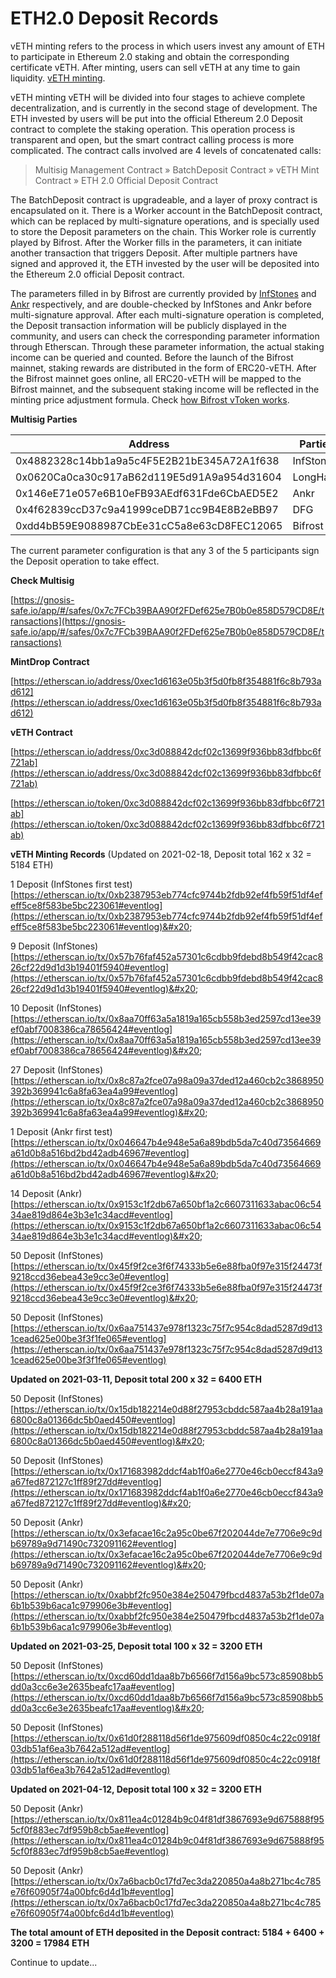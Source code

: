 # ETH2.0 Deposit Records

vETH minting refers to the process in which users invest any amount of ETH to participate in Ethereum 2.0 staking and obtain the corresponding certificate vETH. After minting, users can sell vETH at any time to gain liquidity. [vETH minting](https://bifrost.app/vstaking/vETH).

vETH minting vETH will be divided into four stages to achieve complete decentralization, and is currently in the second stage of development. The ETH invested by users will be put into the official Ethereum 2.0 Deposit contract to complete the staking operation. This operation process is transparent and open, but the smart contract calling process is more complicated. The contract calls involved are 4 levels of concatenated calls:

> Multisig Management Contract » BatchDeposit Contract » vETH Mint Contract » ETH 2.0 Official Deposit Contract

The BatchDeposit contract is upgradeable, and a layer of proxy contract is encapsulated on it. There is a Worker account in the BatchDeposit contract, which can be replaced by multi-signature operations, and is specially used to store the Deposit parameters on the chain. This Worker role is currently played by Bifrost. After the Worker fills in the parameters, it can initiate another transaction that triggers Deposit. After multiple partners have signed and approved it, the ETH invested by the user will be deposited into the Ethereum 2.0 official Deposit contract.

The parameters filled in by Bifrost are currently provided by [InfStones](https://infstones.com/) and [Ankr](https://www.ankr.com/) respectively, and are double-checked by InfStones and Ankr before multi-signature approval. After each multi-signature operation is completed, the Deposit transaction information will be publicly displayed in the community, and users can check the corresponding parameter information through Etherscan. Through these parameter information, the actual staking income can be queried and counted. Before the launch of the Bifrost mainnet, staking rewards are distributed in the form of ERC20-vETH. After the Bifrost mainnet goes online, all ERC20-vETH will be mapped to the Bifrost mainnet, and the subsequent staking income will be reflected in the minting price adjustment formula. Check [how Bifrost vToken works](https://wiki.bifrost.finance/getting-started/understanding-bifrost/liquid-staking-derivative).

**Multisig Parties**

| Address                                    | Parties   |
| ------------------------------------------ | --------- |
| 0x4882328c14bb1a9a5c4F5E2B21bE345A72A1f638 | InfStones |
| 0x0620Ca0ca30c917aB62d119E5d91A9a954d31604 | LongHash  |
| 0x146eE71e057e6B10eFB93AEdf631Fde6CbAED5E2 | Ankr      |
| 0x4f62839ccD37c9a41999ceDB71cc9B4E8B2eBB97 | DFG       |
| 0xdd4bB59E9088987CbEe31cC5a8e63cD8FEC12065 | Bifrost   |

The current parameter configuration is that any 3 of the 5 participants sign the Deposit operation to take effect.

**Check Multisig**

[https://gnosis-safe.io/app/#/safes/0x7c7FCb39BAA90f2FDef625e7B0b0e858D579CD8E/transactions](https://gnosis-safe.io/app/#/safes/0x7c7FCb39BAA90f2FDef625e7B0b0e858D579CD8E/transactions)

**MintDrop Contract**

[https://etherscan.io/address/0xec1d6163e05b3f5d0fb8f354881f6c8b793ad612](https://etherscan.io/address/0xec1d6163e05b3f5d0fb8f354881f6c8b793ad612)

**vETH Contract**&#x20;

[https://etherscan.io/address/0xc3d088842dcf02c13699f936bb83dfbbc6f721ab](https://etherscan.io/address/0xc3d088842dcf02c13699f936bb83dfbbc6f721ab)

[https://etherscan.io/token/0xc3d088842dcf02c13699f936bb83dfbbc6f721ab](https://etherscan.io/token/0xc3d088842dcf02c13699f936bb83dfbbc6f721ab)

**vETH Minting Records** (Updated on 2021-02-18, Deposit total 162 x 32 = 5184 ETH)

1 Deposit (InfStones first test) [https://etherscan.io/tx/0xb2387953eb774cfc9744b2fdb92ef4fb59f51df4efeff5ce8f583be5bc223061#eventlog](https://etherscan.io/tx/0xb2387953eb774cfc9744b2fdb92ef4fb59f51df4efeff5ce8f583be5bc223061#eventlog)&#x20;

9 Deposit (InfStones)\
[https://etherscan.io/tx/0x57b76faf452a57301c6cdbb9fdebd8b549f42cac826cf22d9d1d3b19401f5940#eventlog](https://etherscan.io/tx/0x57b76faf452a57301c6cdbb9fdebd8b549f42cac826cf22d9d1d3b19401f5940#eventlog)&#x20;

10 Deposit (InfStones) [https://etherscan.io/tx/0x8aa70ff63a5a1819a165cb558b3ed2597cd13ee39ef0abf7008386ca78656424#eventlog](https://etherscan.io/tx/0x8aa70ff63a5a1819a165cb558b3ed2597cd13ee39ef0abf7008386ca78656424#eventlog)&#x20;

27 Deposit (InfStones) [https://etherscan.io/tx/0x8c87a2fce07a98a09a37ded12a460cb2c3868950392b369941c6a8fa63ea4a99#eventlog](https://etherscan.io/tx/0x8c87a2fce07a98a09a37ded12a460cb2c3868950392b369941c6a8fa63ea4a99#eventlog)&#x20;

1 Deposit (Ankr first test)  [https://etherscan.io/tx/0x046647b4e948e5a6a89bdb5da7c40d73564669a61d0b8a516bd2bd42adb46967#eventlog](https://etherscan.io/tx/0x046647b4e948e5a6a89bdb5da7c40d73564669a61d0b8a516bd2bd42adb46967#eventlog)&#x20;

14 Deposit (Ankr)  [https://etherscan.io/tx/0x9153c1f2db67a650bf1a2c6607311633abac06c5434ae819d864e3b3e1c34acd#eventlog](https://etherscan.io/tx/0x9153c1f2db67a650bf1a2c6607311633abac06c5434ae819d864e3b3e1c34acd#eventlog)&#x20;

50 Deposit (InfStones) [https://etherscan.io/tx/0x45f9f2ce3f6f74333b5e6e88fba0f97e315f24473f9218ccd36ebea43e9cc3e0#eventlog](https://etherscan.io/tx/0x45f9f2ce3f6f74333b5e6e88fba0f97e315f24473f9218ccd36ebea43e9cc3e0#eventlog)&#x20;

50 Deposit (InfStones)  [https://etherscan.io/tx/0x6aa751437e978f1323c75f7c954c8dad5287d9d131cead625e00be3f3f1fe065#eventlog](https://etherscan.io/tx/0x6aa751437e978f1323c75f7c954c8dad5287d9d131cead625e00be3f3f1fe065#eventlog)

**Updated on 2021-03-11, Deposit total 200 x 32 = 6400 ETH**

50 Deposit (InfStones) [https://etherscan.io/tx/0x15db182214e0d88f27953cbddc587aa4b28a191aa6800c8a01366dc5b0aed450#eventlog](https://etherscan.io/tx/0x15db182214e0d88f27953cbddc587aa4b28a191aa6800c8a01366dc5b0aed450#eventlog)&#x20;

50 Deposit (InfStones) [https://etherscan.io/tx/0x171683982ddcf4ab1f0a6e2770e46cb0eccf843a9a67fed872127c1ff89f27dd#eventlog](https://etherscan.io/tx/0x171683982ddcf4ab1f0a6e2770e46cb0eccf843a9a67fed872127c1ff89f27dd#eventlog)&#x20;

50 Deposit (Ankr) [https://etherscan.io/tx/0x3efacae16c2a95c0be67f202044de7e7706e9c9db69789a9d71490c732091162#eventlog](https://etherscan.io/tx/0x3efacae16c2a95c0be67f202044de7e7706e9c9db69789a9d71490c732091162#eventlog)&#x20;

50 Deposit (Ankr) [https://etherscan.io/tx/0xabbf2fc950e384e250479fbcd4837a53b2f1de07a6b1b539b6aca1c979906e3b#eventlog](https://etherscan.io/tx/0xabbf2fc950e384e250479fbcd4837a53b2f1de07a6b1b539b6aca1c979906e3b#eventlog)

**Updated on 2021-03-25, Deposit total 100 x 32 = 3200 ETH**

50 Deposit (InfStones) [https://etherscan.io/tx/0xcd60dd1daa8b7b6566f7d156a9bc573c85908bb5dd0a3cc6e3e2635beafc17aa#eventlog](https://etherscan.io/tx/0xcd60dd1daa8b7b6566f7d156a9bc573c85908bb5dd0a3cc6e3e2635beafc17aa#eventlog)&#x20;

50 Deposit (InfStones)  [https://etherscan.io/tx/0x61d0f288118d56f1de975609df0850c4c22c0918f03db51af6ea3b7642a512ad#eventlog](https://etherscan.io/tx/0x61d0f288118d56f1de975609df0850c4c22c0918f03db51af6ea3b7642a512ad#eventlog)

**Updated on 2021-04-12, Deposit total 100 x 32 = 3200 ETH**

50 Deposit (Ankr) [https://etherscan.io/tx/0x811ea4c01284b9c04f81df3867693e9d675888f955cf0f883ec7df959b8cb5ae#eventlog](https://etherscan.io/tx/0x811ea4c01284b9c04f81df3867693e9d675888f955cf0f883ec7df959b8cb5ae#eventlog)

50 Deposit (Ankr) [https://etherscan.io/tx/0x7a6bacb0c17fd7ec3da220850a4a8b271bc4c785e76f60905f74a00bfc6d4d1b#eventlog](https://etherscan.io/tx/0x7a6bacb0c17fd7ec3da220850a4a8b271bc4c785e76f60905f74a00bfc6d4d1b#eventlog)

**The total amount of ETH deposited in the Deposit contract: 5184 + 6400 + 3200 = 17984 ETH**

Continue to update...
